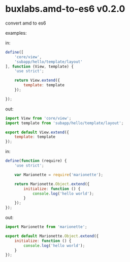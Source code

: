 # buxlabs.amd-to-es6 v0.2.0
convert amd to es6

examples:

in:

```javascript
define([
    'core/view',
    'subapp/hello/template/layout'
], function (View, template) {
    'use strict';

    return View.extend({
        template: template
    });

});
```

out:

```javascript
import View from 'core/view';
import template from 'subapp/hello/template/layout';

export default View.extend({
    template: template
});
```

in:

```javascript
define(function (require) {
    'use strict';

    var Marionette = require('marionette');

    return Marionette.Object.extend({
        initialize: function () {
            console.log('hello world');
        }
    });
});
```

out:

```javascript
import Marionette from 'marionette';

export default Marionette.Object.extend({
    initialize: function () {
        console.log('hello world');
    }
});
```
